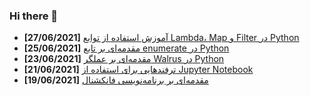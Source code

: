 ### Hi there 👋

<!-- posts -->
* **[27/06/2021]** [آموزش استفاده از توابع Lambda، Map و Filter در Python](https://liara.ir/blog/%d8%a2%d9%85%d9%88%d8%b2%d8%b4-%d8%a7%d8%b3%d8%aa%d9%81%d8%a7%d8%af%d9%87-%d8%a7%d8%b2-%d8%aa%d9%88%d8%a7%d8%a8%d8%b9-lambda%d8%8c-map-%d9%88-filter-%d8%af%d8%b1-python/ "آموزش استفاده از توابع Lambda، Map و Filter در Python")
* **[25/06/2021]** [مقدمه‌ای بر تابع enumerate در Python](https://liara.ir/blog/%d9%85%d9%82%d8%af%d9%85%d9%87%e2%80%8c%d8%a7%db%8c-%d8%a8%d8%b1-%d8%aa%d8%a7%d8%a8%d8%b9-enumerate-%d8%af%d8%b1-python/ "مقدمه‌ای بر تابع enumerate در Python")
* **[23/06/2021]** [مقدمه‌ای بر عملگر Walrus در Python](https://liara.ir/blog/%d9%85%d9%82%d8%af%d9%85%d9%87%e2%80%8c%d8%a7%db%8c-%d8%a8%d8%b1-%d8%b9%d9%85%d9%84%da%af%d8%b1-walrus-%d8%af%d8%b1-python/ "مقدمه‌ای بر عملگر Walrus در Python")
* **[21/06/2021]** [ترفندهایی برای استفاده از Jupyter Notebook](https://liara.ir/blog/%d8%aa%d8%b1%d9%81%d9%86%d8%af%d9%87%d8%a7%db%8c%db%8c-%d8%a8%d8%b1%d8%a7%db%8c-%d8%a7%d8%b3%d8%aa%d9%81%d8%a7%d8%af%d9%87-%d8%a7%d8%b2-jupyter-notebook/ "ترفندهایی برای استفاده از Jupyter Notebook")
* **[19/06/2021]** [مقدمه‌ای بر برنامه‌نویسی فانکشنال](https://liara.ir/blog/%d9%85%d9%82%d8%af%d9%85%d9%87%e2%80%8c%d8%a7%db%8c-%d8%a8%d8%b1-%d8%a8%d8%b1%d9%86%d8%a7%d9%85%d9%87%e2%80%8c%d9%86%d9%88%db%8c%d8%b3%db%8c-%d9%81%d8%a7%d9%86%da%a9%d8%b4%d9%86%d8%a7%d9%84/ "مقدمه‌ای بر برنامه‌نویسی فانکشنال")<!-- /posts -->
